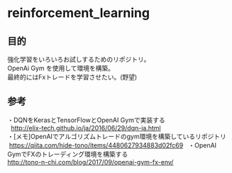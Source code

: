 # reinforcement_learning

## 目的
強化学習をいろいろお試しするためのリポジトリ。  
OpenAi Gym を使用して環境を構築。  
最終的にはFxトレードを学習させたい。(野望)  

## 参考
・DQNをKerasとTensorFlowとOpenAI Gymで実装する <br>  http://elix-tech.github.io/ja/2016/06/29/dqn-ja.html  <br>
・[メモ]OpenAIでアルゴリズムトレードのgym環境を構築しているリポジトリ  <br>  https://qiita.com/hide-tono/items/4480627934883d02fc69  
・OpenAI GymでFXのトレーディング環境を構築する <br> http://tono-n-chi.com/blog/2017/09/openai-gym-fx-env/